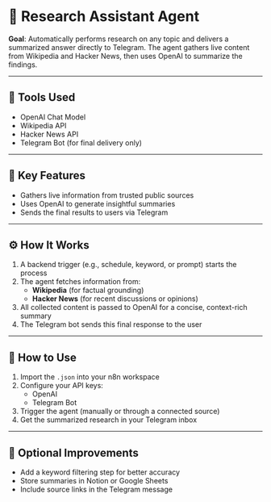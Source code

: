 # 🧠 Research Assistant Agent

**Goal**: Automatically performs research on any topic and delivers a summarized answer directly to Telegram. The agent gathers live content from Wikipedia and Hacker News, then uses OpenAI to summarize the findings.

---

## 🔧 Tools Used
- OpenAI Chat Model
- Wikipedia API
- Hacker News API
- Telegram Bot (for final delivery only)

---

## 📌 Key Features
- Gathers live information from trusted public sources  
- Uses OpenAI to generate insightful summaries  
- Sends the final results to users via Telegram  

---

## ⚙️ How It Works
1. A backend trigger (e.g., schedule, keyword, or prompt) starts the process  
2. The agent fetches information from:
   - **Wikipedia** (for factual grounding)  
   - **Hacker News** (for recent discussions or opinions)  
3. All collected content is passed to OpenAI for a concise, context-rich summary  
4. The Telegram bot sends this final response to the user  

---

## 📎 How to Use
1. Import the `.json` into your n8n workspace  
2. Configure your API keys:
   - OpenAI  
   - Telegram Bot  
3. Trigger the agent (manually or through a connected source)  
4. Get the summarized research in your Telegram inbox  

---

## 📸 Optional Improvements
- Add a keyword filtering step for better accuracy  
- Store summaries in Notion or Google Sheets  
- Include source links in the Telegram message  
